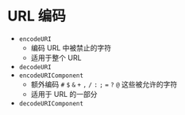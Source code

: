 # URL 编码

- `encodeURI`
  - 编码 URL 中被禁止的字符
  - 适用于整个 URL
- `decodeURI`
- `encodeURIComponent`
  - 额外编码 `#` `$` `&` `+` `,` `/` `:` `;` `=` `?` `@` 这些被允许的字符
  - 适用于 URL 的一部分
- `decodeURIComponent`
